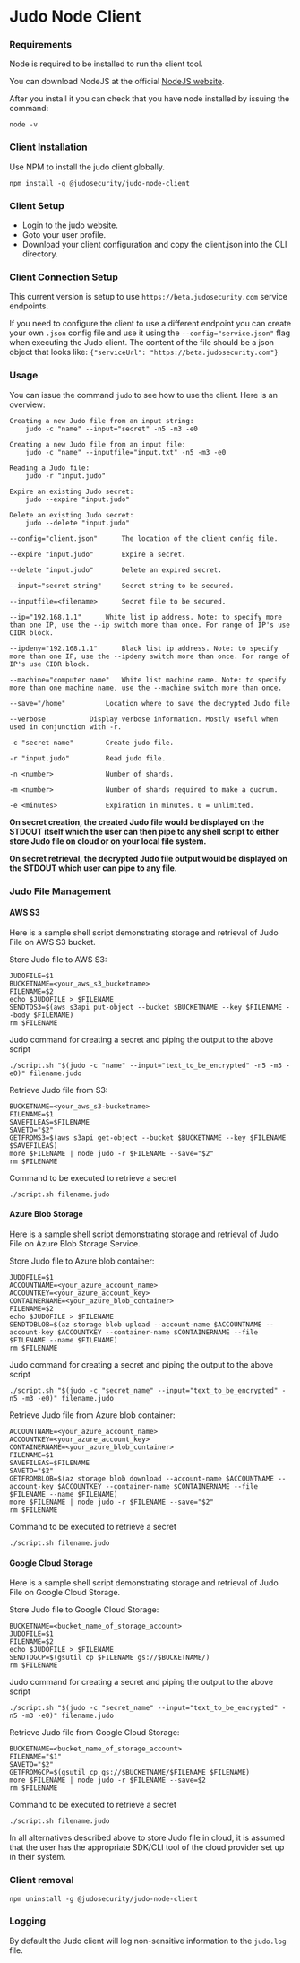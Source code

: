 # Judo Node Client

### Requirements
Node is required to be installed to run the client tool.

You can download NodeJS at the official [NodeJS website](https://nodejs.org).

After you install it you can check that you have node installed by issuing the command:

```
node -v
```

### Client Installation
Use NPM to install the judo client globally.
```
npm install -g @judosecurity/judo-node-client
```

### Client Setup
- Login to the judo website.
- Goto your user profile.
- Download your client configuration and copy the client.json into the CLI directory.

### Client Connection Setup
This current version is setup to use `https://beta.judosecurity.com` service endpoints.

If you need to configure the client to use a different endpoint you can create your own `.json` config file and use it using the `--config="service.json"` flag when executing the Judo client. The content of the file should be a json object that looks like: `{"serviceUrl": "https://beta.judosecurity.com"}`

### Usage
You can issue the command `judo` to see how to use the client. Here is an overview:
```
Creating a new Judo file from an input string:
	judo -c "name" --input="secret" -n5 -m3 -e0

Creating a new Judo file from an input file:
	judo -c "name" --inputfile="input.txt" -n5 -m3 -e0

Reading a Judo file:
	judo -r "input.judo"

Expire an existing Judo secret:
	judo --expire "input.judo"

Delete an existing Judo secret:
	judo --delete "input.judo"

--config="client.json" 		The location of the client config file.

--expire "input.judo" 		Expire a secret.

--delete "input.judo" 		Delete an expired secret.

--input="secret string" 	Secret string to be secured.

--inputfile=<filename> 		Secret file to be secured.

--ip="192.168.1.1" 		White list ip address. Note: to specify more than one IP, use the --ip switch more than once. For range of IP's use CIDR block.

--ipdeny="192.168.1.1" 		Black list ip address. Note: to specify more than one IP, use the --ipdeny switch more than once. For range of IP's use CIDR block.

--machine="computer name" 	White list machine name. Note: to specify more than one machine name, use the --machine switch more than once.

--save="/home"			Location where to save the decrypted Judo file

--verbose 			Display verbose information. Mostly useful when used in conjunction with -r.

-c "secret name" 		Create judo file.

-r "input.judo" 		Read judo file.

-n <number> 			Number of shards.

-m <number> 			Number of shards required to make a quorum.

-e <minutes> 			Expiration in minutes. 0 = unlimited.
```

**On secret creation, the created Judo file would be displayed on the STDOUT itself which the user can then pipe to any shell script to either store Judo file on cloud or on your local file system.**

**On secret retrieval, the decrypted Judo file output would be displayed on the STDOUT which user can pipe to any file.**

### Judo File Management
#### AWS S3
Here is a sample shell script demonstrating storage and retrieval of Judo File on AWS S3 bucket.


Store Judo file to AWS S3:
```
JUDOFILE=$1
BUCKETNAME=<your_aws_s3_bucketname>
FILENAME=$2
echo $JUDOFILE > $FILENAME
SENDTOS3=$(aws s3api put-object --bucket $BUCKETNAME --key $FILENAME --body $FILENAME)
rm $FILENAME
```

Judo command for creating a secret and piping the output to the above script

```
./script.sh "$(judo -c "name" --input="text_to_be_encrypted" -n5 -m3 -e0)" filename.judo
```

Retrieve Judo file from S3:
```
BUCKETNAME=<your_aws_s3-bucketname>
FILENAME=$1
SAVEFILEAS=$FILENAME
SAVETO="$2"
GETFROMS3=$(aws s3api get-object --bucket $BUCKETNAME --key $FILENAME $SAVEFILEAS)
more $FILENAME | node judo -r $FILENAME --save="$2"
rm $FILENAME
```

Command to be executed to retrieve a secret
```
./script.sh filename.judo
```
#### Azure Blob Storage
Here is a sample shell script demonstrating storage and retrieval of Judo File on Azure Blob Storage Service.

Store Judo file to Azure blob container:
```
JUDOFILE=$1
ACCOUNTNAME=<your_azure_account_name>
ACCOUNTKEY=<your_azure_account_key>
CONTAINERNAME=<your_azure_blob_container>
FILENAME=$2
echo $JUDOFILE > $FILENAME
SENDTOBLOB=$(az storage blob upload --account-name $ACCOUNTNAME --account-key $ACCOUNTKEY --container-name $CONTAINERNAME --file $FILENAME --name $FILENAME)
rm $FILENAME
```

Judo command for creating a secret and piping the output to the above script

```
./script.sh "$(judo -c "secret_name" --input="text_to_be_encrypted" -n5 -m3 -e0)" filename.judo
```

Retrieve Judo file from Azure blob container:
```
ACCOUNTNAME=<your_azure_account_name>
ACCOUNTKEY=<your_azure_account_key>
CONTAINERNAME=<your_azure_blob_container>
FILENAME=$1
SAVEFILEAS=$FILENAME
SAVETO="$2"
GETFROMBLOB=$(az storage blob download --account-name $ACCOUNTNAME --account-key $ACCOUNTKEY --container-name $CONTAINERNAME --file $FILENAME --name $FILENAME)
more $FILENAME | node judo -r $FILENAME --save="$2"
rm $FILENAME
```

Command to be executed to retrieve a secret
```
./script.sh filename.judo
```
#### Google Cloud Storage

Here is a sample shell script demonstrating storage and retrieval of Judo File on Google Cloud Storage.


Store Judo file to Google Cloud Storage:
```
BUCKETNAME=<bucket_name_of_storage_account>
JUDOFILE=$1
FILENAME=$2
echo $JUDOFILE > $FILENAME
SENDTOGCP=$(gsutil cp $FILENAME gs://$BUCKETNAME/)
rm $FILENAME
```

Judo command for creating a secret and piping the output to the above script

```
./script.sh "$(judo -c "secret_name" --input="text_to_be_encrypted" -n5 -m3 -e0)" filename.judo
```

Retrieve Judo file from Google Cloud Storage:
```
BUCKETNAME=<bucket_name_of_storage_account>
FILENAME="$1"
SAVETO="$2"
GETFROMGCP=$(gsutil cp gs://$BUCKETNAME/$FILENAME $FILENAME)
more $FILENAME | node judo -r $FILENAME --save=$2
rm $FILENAME
```

Command to be executed to retrieve a secret
```
./script.sh filename.judo
```

In all alternatives described above to store Judo file in cloud, it is assumed that the user has the appropriate SDK/CLI tool of the cloud provider set up in their system.


### Client removal
```
npm uninstall -g @judosecurity/judo-node-client
```

### Logging
By default the Judo client will log non-sensitive information to the `judo.log` file.
